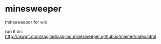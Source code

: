 # minesweeper
minesweeper for wix

run it on: http://rawgit.com/sagilad/sagilad.minesweeper.github.io/master/index.html
